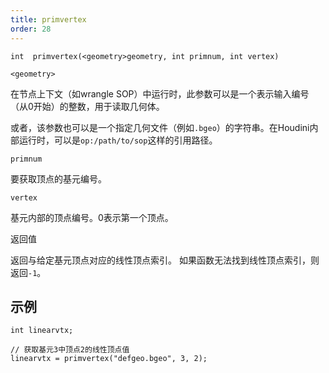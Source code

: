 ```yaml
---
title: primvertex
order: 28
---
```

`int  primvertex(<geometry>geometry, int primnum, int vertex)`

`<geometry>`

在节点上下文（如wrangle SOP）中运行时，此参数可以是一个表示输入编号（从0开始）的整数，用于读取几何体。

或者，该参数也可以是一个指定几何文件（例如`.bgeo`）的字符串。在Houdini内部运行时，可以是`op:/path/to/sop`这样的引用路径。

`primnum`

要获取顶点的基元编号。

`vertex`

基元内部的顶点编号。0表示第一个顶点。

返回值

返回与给定基元顶点对应的线性顶点索引。
如果函数无法找到线性顶点索引，则返回`-1`。

## 示例

```vex
int linearvtx;

// 获取基元3中顶点2的线性顶点值
linearvtx = primvertex("defgeo.bgeo", 3, 2);

```
